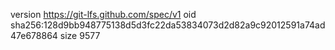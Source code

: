 version https://git-lfs.github.com/spec/v1
oid sha256:128d9bb948775138d5d3fc22da53834073d2d82a9c92012591a74ad47e678864
size 9577
